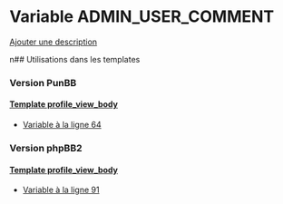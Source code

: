 # Variable ADMIN_USER_COMMENT
[Ajouter une description](https://fa-tvars.appspot.com/ADMIN_USER_COMMENT)

n## Utilisations dans les templates

### Version PunBB

#### [Template profile_view_body](punbb/profile_view_body.md)
* [Variable à la ligne 64](../punbb/profile_view_body.tpl#L64)

### Version phpBB2

#### [Template profile_view_body](subsilver/profile_view_body.md)
* [Variable à la ligne 91](../subsilver/profile_view_body.tpl#L91)